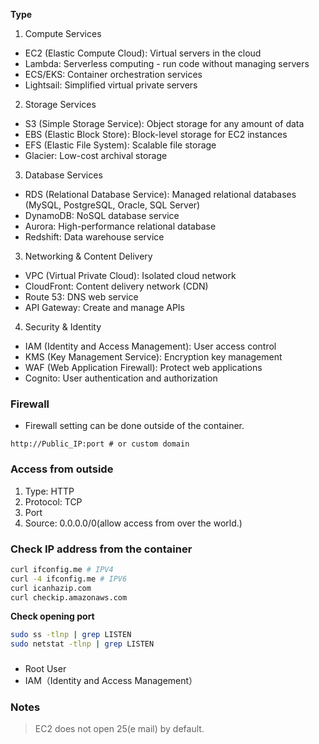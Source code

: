 
**Type**

1. Compute Services

* EC2 (Elastic Compute Cloud): Virtual servers in the cloud
* Lambda: Serverless computing - run code without managing servers
* ECS/EKS: Container orchestration services
* Lightsail: Simplified virtual private servers

2. Storage Services

* S3 (Simple Storage Service): Object storage for any amount of data
* EBS (Elastic Block Store): Block-level storage for EC2 instances
* EFS (Elastic File System): Scalable file storage
* Glacier: Low-cost archival storage

3. Database Services

* RDS (Relational Database Service): Managed relational databases (MySQL, PostgreSQL, Oracle, SQL Server)
* DynamoDB: NoSQL database service
* Aurora: High-performance relational database
* Redshift: Data warehouse service

3. Networking & Content Delivery
* VPC (Virtual Private Cloud): Isolated cloud network
* CloudFront: Content delivery network (CDN)
* Route 53: DNS web service
* API Gateway: Create and manage APIs

4. Security & Identity

* IAM (Identity and Access Management): User access control
* KMS (Key Management Service): Encryption key management
* WAF (Web Application Firewall): Protect web applications
* Cognito: User authentication and authorization

### Firewall

*  Firewall setting can be done outside of the container.


```
http://Public_IP:port # or custom domain
```

### Access from outside

1. Type: HTTP
2. Protocol: TCP
3. Port
4. Source: 0.0.0.0/0(allow access from over the world.)

### Check IP address from the container

```bash
curl ifconfig.me # IPV4
curl -4 ifconfig.me # IPV6
curl icanhazip.com
curl checkip.amazonaws.com
```
**Check opening port**
```bash
sudo ss -tlnp | grep LISTEN
sudo netstat -tlnp | grep LISTEN
```

### 
* Root User
* IAM（Identity and Access Management）


### Notes

> EC2 does not open 25(e mail) by default.
